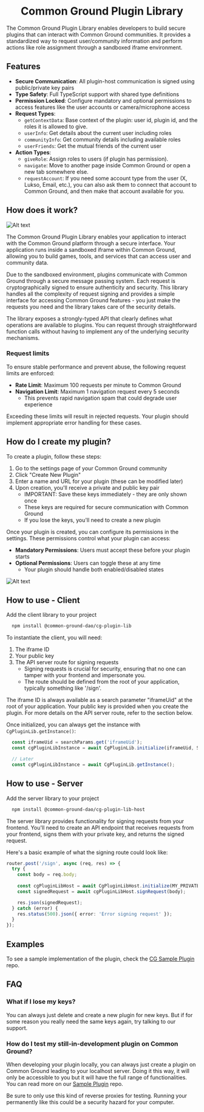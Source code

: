 <div align='center'>
    <h1>Common Ground Plugin Library</h1>
</div>

The Common Ground Plugin Library enables developers to build secure plugins that can interact with Common Ground communities. It provides a standardized way to request user/community information and perform actions like role assignment through a sandboxed iframe environment.

## Features

- **Secure Communication**: All plugin-host communication is signed using public/private key pairs
- **Type Safety**: Full TypeScript support with shared type definitions
- **Permission Locked**: Configure mandatory and optional permissions to access features like the user accounts or camera/microphone access
- **Request Types**:
  - `getContextData`: Base context of the plugin: user id, plugin id, and the roles it is allowed to give.
  - `userInfo`: Get details about the current user including roles
  - `communityInfo`: Get community details including available roles
  - `userFriends`: Get the mutual friends of the current user
- **Action Types**:
  - `giveRole`: Assign roles to users (if plugin has permission).
  - `navigate`: Move to another page inside Common Ground or open a new tab somewhere else.
  - `requestAccount`: If you need some account type from the user (X, Lukso, Email, etc.), you can also ask them to connect that account to Common Ground, and then make that account available for you.

## How does it work?

![Alt text](images/plugin_graph.png)

The Common Ground Plugin Library enables your application to interact with the Common Ground platform through a secure interface. Your application runs inside a sandboxed iframe within Common Ground, allowing you to build games, tools, and services that can access user and community data.

Due to the sandboxed environment, plugins communicate with Common Ground through a secure message passing system. Each request is cryptographically signed to ensure authenticity and security. This library handles all the complexity of request signing and provides a simple interface for accessing Common Ground features - you just make the requests you need and the library takes care of the security details.

The library exposes a strongly-typed API that clearly defines what operations are available to plugins. You can request through straightforward function calls without having to implement any of the underlying security mechanisms.

### Request limits
To ensure stable performance and prevent abuse, the following request limits are enforced:

- **Rate Limit**: Maximum 100 requests per minute to Common Ground
- **Navigation Limit**: Maximum 1 navigation request every 5 seconds
  - This prevents rapid navigation spam that could degrade user experience

Exceeding these limits will result in rejected requests. Your plugin should implement appropriate error handling for these cases.

## How do I create my plugin?
To create a plugin, follow these steps:

1. Go to the settings page of your Common Ground community
2. Click "Create New Plugin" 
3. Enter a name and URL for your plugin (these can be modified later)
4. Upon creation, you'll receive a private and public key pair
   - IMPORTANT: Save these keys immediately - they are only shown once
   - These keys are required for secure communication with Common Ground
   - If you lose the keys, you'll need to create a new plugin

Once your plugin is created, you can configure its permissions in the settings. These permissions control what your plugin can access:

- **Mandatory Permissions**: Users must accept these before your plugin starts
- **Optional Permissions**: Users can toggle these at any time
  - Your plugin should handle both enabled/disabled states

![Alt text](images/permissions.png)

## How to use - Client
Add the client library to your project 
```bash
  npm install @common-ground-dao/cg-plugin-lib
```

To instantiate the client, you will need:
1. The iframe ID
2. Your public key
3. The API server route for signing requests
   - Signing requests is crucial for security, ensuring that no one can tamper with your frontend and impersonate you.
   - The route should be defined from the root of your application, typically something like '/sign'.

The iframe ID is always available as a search parameter "iframeUid" at the root of your application. Your public key is provided when you create the plugin. For more details on the API server route, refer to the section below.

Once initialized, you can always get the instance with ``CgPluginLib.getInstance()``:

```typescript
  const iframeUid = searchParams.get('iframeUid');
  const cgPluginLibInstance = await CgPluginLib.initialize(iframeUid, SIGN_ROUTE, MY_PUBLIC_KEY);

  // Later
  const cgPluginLibInstance = await CgPluginLib.getInstance();
```

## How to use - Server
Add the server library to your project
```bash
  npm install @common-ground-dao/cg-plugin-lib-host
```

The server library provides functionality for signing requests from your frontend. You'll need to create an API endpoint that receives requests from your frontend, signs them with your private key, and returns the signed request.

Here's a basic example of what the signing route could look like:
```typescript
router.post('/sign', async (req, res) => {
  try {
    const body = req.body;
    
    const cgPluginLibHost = await CgPluginLibHost.initialize(MY_PRIVATE_KEY, MY_PUBLIC_kEY);
    const signedRequest = await cgPluginLibHost.signRequest(body);

    res.json(signedRequest);
  } catch (error) {
    res.status(500).json({ error: 'Error signing request' });
  }
});
```

## Examples
To see a sample implementation of the plugin, check the [CG Sample Plugin](https://github.com/Common-Ground-DAO/CGSamplePlugin) repo.

## FAQ
### What if I lose my keys?
You can always just delete and create a new plugin for new keys. But if for some reason you really need the same keys again, try talking to our support.

### How do I test my still-in-development plugin on Common Ground?
When developing your plugin locally, you can always just create a plugin on Common Ground leading to your localhost server. Doing it this way, it will only be accessible to you but it will have the full range of functionalities. You can read more on our [Sample Plugin](https://github.com/Common-Ground-DAO/CGSamplePlugin) repo.

Be sure to only use this kind of reverse proxies for testing. Running your permanently like this could be a security hazard for your computer.